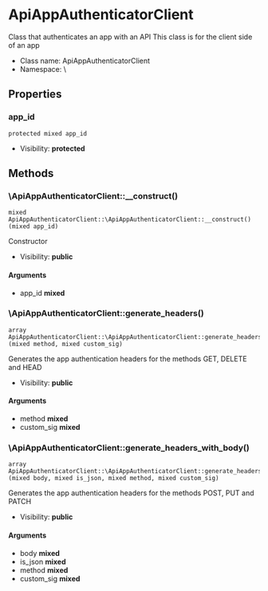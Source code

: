ApiAppAuthenticatorClient
===============

Class that authenticates an app with an API
This class is for the client side of an app




* Class name: ApiAppAuthenticatorClient
* Namespace: \





Properties
----------


### app_id

```
protected mixed app_id
```





* Visibility: **protected**


Methods
-------


### \ApiAppAuthenticatorClient::__construct()

```
mixed ApiAppAuthenticatorClient::\ApiAppAuthenticatorClient::__construct()(mixed app_id)
```

Constructor



* Visibility: **public**

#### Arguments

* app_id **mixed**



### \ApiAppAuthenticatorClient::generate_headers()

```
array ApiAppAuthenticatorClient::\ApiAppAuthenticatorClient::generate_headers()(mixed method, mixed custom_sig)
```

Generates the app authentication headers for the methods GET, DELETE and HEAD



* Visibility: **public**

#### Arguments

* method **mixed**
* custom_sig **mixed**



### \ApiAppAuthenticatorClient::generate_headers_with_body()

```
array ApiAppAuthenticatorClient::\ApiAppAuthenticatorClient::generate_headers_with_body()(mixed body, mixed is_json, mixed method, mixed custom_sig)
```

Generates the app authentication headers for the methods POST, PUT and PATCH



* Visibility: **public**

#### Arguments

* body **mixed**
* is_json **mixed**
* method **mixed**
* custom_sig **mixed**


